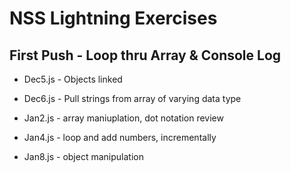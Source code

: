 # NSS Lightning Exercises

## First Push - Loop thru Array & Console Log

* Dec5.js - Objects linked

* Dec6.js - Pull strings from array of varying data type

* Jan2.js - array maniuplation, dot notation review

* Jan4.js - loop and add numbers, incrementally

* Jan8.js - object manipulation
